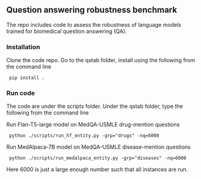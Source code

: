## Question answering robustness benchmark

The repo includes code to assess the robustness of language models trained for biomedical question answering (QA).

### Installation

Clone the code repo. Go to the qstab folder, install using the following from the command line

<pre><code class="console"> pip install . </code></pre>

### Run code

The code are under the scripts folder. Under the qstab folder, type the following from the command line

Run Flan-T5-large model on MedQA-USMLE drug-mention questions
<pre><code class="console"> python ./scripts/run_hf_entity.py -grp="drugs" -nq=6000 </code></pre>

Run MedAlpaca-7B model on MedQA-USMLE disease-mention questions
<pre><code class="console"> python ./scripts/run_medalpaca_entity.py -grp="diseases" -nq=6000 </code></pre>

Here 6000 is just a large enough number such that all instances are run.
